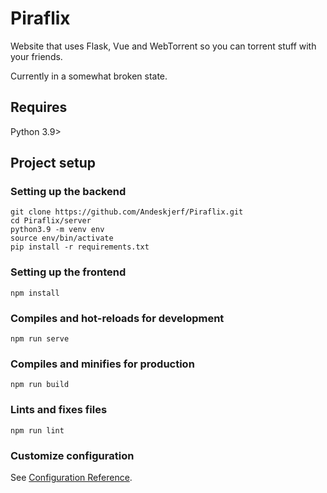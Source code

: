# Piraflix

Website that uses Flask, Vue and WebTorrent so you can torrent stuff with your friends.

Currently in a somewhat broken state.

## Requires
Python 3.9>

## Project setup

### Setting up the backend
```
git clone https://github.com/Andeskjerf/Piraflix.git
cd Piraflix/server
python3.9 -m venv env
source env/bin/activate
pip install -r requirements.txt
```

### Setting up the frontend
```
npm install
```

### Compiles and hot-reloads for development
```
npm run serve
```

### Compiles and minifies for production
```
npm run build
```

### Lints and fixes files
```
npm run lint
```

### Customize configuration
See [Configuration Reference](https://cli.vuejs.org/config/).
